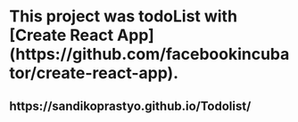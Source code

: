 <h1>This project was todoList with [Create React App](https://github.com/facebookincubator/create-react-app).</h1>
<h2>https://sandikoprastyo.github.io/Todolist/</h2>
